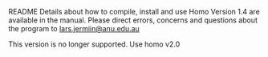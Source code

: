 README
Details about how to compile, install and use Homo Version 1.4 are available in the manual.
Please direct errors, concerns and questions about the program to lars.jermiin@anu.edu.au

This version is no longer supported. Use homo v2.0

